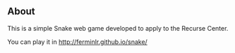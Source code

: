 ## About

This is a simple Snake web game developed to apply to the Recurse Center.

You can play it in http://ferminlr.github.io/snake/
